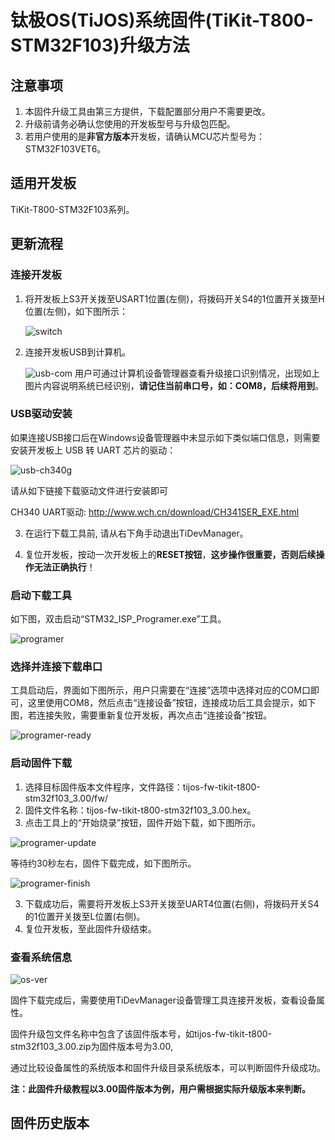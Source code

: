 # 钛极OS(TiJOS)系统固件(TiKit-T800-STM32F103)升级方法

## 注意事项

1. 本固件升级工具由第三方提供，下载配置部分用户不需要更改。
2. 升级前请务必确认您使用的开发板型号与升级包匹配。
3. 若用户使用的是**非官方版本**开发板，请确认MCU芯片型号为：STM32F103VET6。

## 适用开发板

TiKit-T800-STM32F103系列。

## 更新流程

### 连接开发板

1. 将开发板上S3开关拨至USART1位置(左侧)，将拨码开关S4的1位置开关拨至H位置(左侧)，如下图所示：

   ![switch](./img/switch.png)

2. 连接开发板USB到计算机。

   ![usb-com](./img/usb-com.png)
   用户可通过计算机设备管理器查看升级接口识别情况，出现如上图片内容说明系统已经识别，**请记住当前串口号，如：COM8，后续将用到**。

### USB驱动安装

如果连接USB接口后在Windows设备管理器中未显示如下类似端口信息，则需要安装开发板上 USB 转 UART 芯片的驱动：

![usb-ch340g](.\img\usb-ch340g.png)

请从如下链接下载驱动文件进行安装即可

CH340 UART驱动: <http://www.wch.cn/download/CH341SER_EXE.html>

3. 在运行下载工具前, 请从右下角手动退出TiDevManager。

4. 复位开发板，按动一次开发板上的**RESET按钮**，**这步操作很重要，否则后续操作无法正确执行**！
  ​

### 启动下载工具

如下图，双击启动“STM32_ISP_Programer.exe”工具。

![programer](./img/programer.png)

### 选择并连接下载串口

工具启动后，界面如下图所示，用户只需要在“连接”选项中选择对应的COM口即可，这里使用COM8，然后点击“连接设备”按钮，连接成功后工具会提示，如下图，若连接失败，需要重新复位开发板，再次点击“连接设备”按钮。

![programer-ready](./img/programer-ready.png)

### 启动固件下载

1. 选择目标固件版本文件程序，文件路径：tijos-fw-tikit-t800-stm32f103_3.00/fw/
2. 固件文件名称：tijos-fw-tikit-t800-stm32f103_3.00.hex。
3. 点击工具上的“开始烧录”按钮，固件开始下载，如下图所示。


![programer-update](./img/programer-update.png)

等待约30秒左右，固件下载完成，如下图所示。

![programer-finish](./img/programer-finish.png)

3. 下载成功后，需要将开发板上S3开关拨至UART4位置(右侧)，将拨码开关S4的1位置开关拨至L位置(右侧)。
4. 复位开发板，至此固件升级结束。

### 查看系统信息

![os-ver](./img/os-ver.png)

固件下载完成后，需要使用TiDevManager设备管理工具连接开发板，查看设备属性。

固件升级包文件名称中包含了该固件版本号，如tijos-fw-tikit-t800-stm32f103_3.00.zip为固件版本号为3.00,

通过比较设备属性的系统版本和固件升级目录系统版本，可以判断固件升级成功。

**注：此固件升级教程以3.00固件版本为例，用户需根据实际升级版本来判断。**

## 固件历史版本

